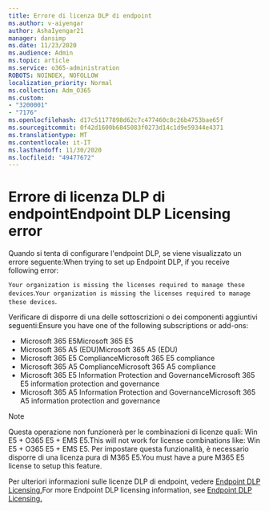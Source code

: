 ```yaml
---
title: Errore di licenza DLP di endpoint
ms.author: v-aiyengar
author: AshaIyengar21
manager: dansimp
ms.date: 11/23/2020
ms.audience: Admin
ms.topic: article
ms.service: o365-administration
ROBOTS: NOINDEX, NOFOLLOW
localization_priority: Normal
ms.collection: Adm_O365
ms.custom:
- "3200001"
- "7176"
ms.openlocfilehash: d17c51177898d62c7c477460c8c26b4753bae65f
ms.sourcegitcommit: 0f42d1600b6845083f0273d14c1d9e59344e4371
ms.translationtype: MT
ms.contentlocale: it-IT
ms.lasthandoff: 11/30/2020
ms.locfileid: "49477672"
---
```

# <a name="endpoint-dlp-licensing-error"></a><span data-ttu-id="7b8bf-102">Errore di licenza DLP di endpoint</span><span class="sxs-lookup"><span data-stu-id="7b8bf-102">Endpoint DLP Licensing error</span></span>

<span data-ttu-id="7b8bf-103">Quando si tenta di configurare l'endpoint DLP, se viene visualizzato un errore seguente:</span><span class="sxs-lookup"><span data-stu-id="7b8bf-103">When trying to set up Endpoint DLP, if you receive following error:</span></span>

<span data-ttu-id="7b8bf-104">`Your organization is missing the licenses required to manage these devices`.</span><span class="sxs-lookup"><span data-stu-id="7b8bf-104">`Your organization is missing the licenses required to manage these devices`.</span></span>

<span data-ttu-id="7b8bf-105">Verificare di disporre di una delle sottoscrizioni o dei componenti aggiuntivi seguenti:</span><span class="sxs-lookup"><span data-stu-id="7b8bf-105">Ensure you have one of the following subscriptions or add-ons:</span></span>

- <span data-ttu-id="7b8bf-106">Microsoft 365 E5</span><span class="sxs-lookup"><span data-stu-id="7b8bf-106">Microsoft 365 E5</span></span>
- <span data-ttu-id="7b8bf-107">Microsoft 365 A5 (EDU)</span><span class="sxs-lookup"><span data-stu-id="7b8bf-107">Microsoft 365 A5 (EDU)</span></span>
- <span data-ttu-id="7b8bf-108">Microsoft 365 E5 Compliance</span><span class="sxs-lookup"><span data-stu-id="7b8bf-108">Microsoft 365 E5 compliance</span></span>
- <span data-ttu-id="7b8bf-109">Microsoft 365 A5 Compliance</span><span class="sxs-lookup"><span data-stu-id="7b8bf-109">Microsoft 365 A5 compliance</span></span>
- <span data-ttu-id="7b8bf-110">Microsoft 365 E5 Information Protection and Governance</span><span class="sxs-lookup"><span data-stu-id="7b8bf-110">Microsoft 365 E5 information protection and governance</span></span>
- <span data-ttu-id="7b8bf-111">Microsoft 365 A5 Information Protection and Governance</span><span class="sxs-lookup"><span data-stu-id="7b8bf-111">Microsoft 365 A5 information protection and governance</span></span>

> [!NOTE]
> <span data-ttu-id="7b8bf-112">Questa operazione non funzionerà per le combinazioni di licenze quali: Win E5 + O365 E5 + EMS E5.</span><span class="sxs-lookup"><span data-stu-id="7b8bf-112">This will not work for license combinations like: Win E5 + O365 E5 +  EMS E5.</span></span> <span data-ttu-id="7b8bf-113">Per impostare questa funzionalità, è necessario disporre di una licenza pura di M365 E5.</span><span class="sxs-lookup"><span data-stu-id="7b8bf-113">You must have a pure M365 E5 license to setup this feature.</span></span>

<span data-ttu-id="7b8bf-114">Per ulteriori informazioni sulle licenze DLP di endpoint, vedere [Endpoint DLP Licensing.](https://docs.microsoft.com/microsoft-365/compliance/endpoint-dlp-getting-started#onboarding-devices-into-device-management)</span><span class="sxs-lookup"><span data-stu-id="7b8bf-114">For more Endpoint DLP licensing information, see [Endpoint DLP Licensing.](https://docs.microsoft.com/microsoft-365/compliance/endpoint-dlp-getting-started#onboarding-devices-into-device-management)</span></span>
